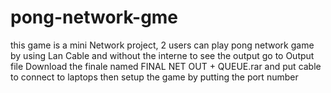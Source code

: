 # pong-network-gme
this game is a mini Network project, 2 users can play pong network game by using  Lan Cable and without the interne
to see the output go to Output file
Download the finale named FINAL NET OUT + QUEUE.rar and put cable to connect to laptops then setup the game by putting the port number

